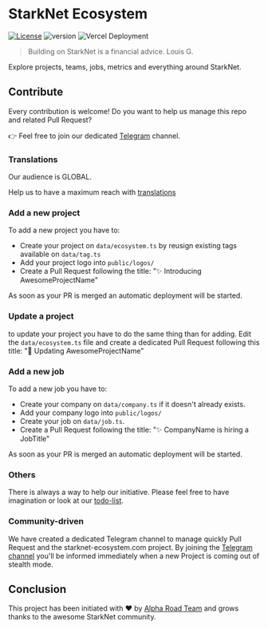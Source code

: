 # StarkNet Ecosystem
[![License](https://img.shields.io/badge/License-Apache_2.0-blue.svg)](https://opensource.org/licenses/Apache-2.0) ![version](https://img.shields.io/badge/version-1.0.0-blue) ![Vercel Deployment](https://img.shields.io/github/deployments/419Labs/starknet-ecosystem.com/production?label=vercel)

> Building on StarkNet is a financial advice.
> Louis G.

Explore projects, teams, jobs, metrics and everything around StarkNet.

## Contribute

Every contribution is welcome! Do you want to help us manage this repo and related Pull Request?

👉 Feel free to join our dedicated [Telegram](https://t.me/starknet_ecosystem) channel.

### Translations

Our audience is GLOBAL.

Help us to have a maximum reach with [translations](https://github.com/419Labs/starknet-ecosystem.com/tree/main/src/assets/locales)

### Add a new project

To add a new project you have to:

- Create your project on `data/ecosystem.ts` by reusign existing tags available on `data/tag.ts`
- Add your project logo into `public/logos/`
- Create a Pull Request following the title: "✨ Introducing AwesomeProjectName"

As soon as your PR is merged an automatic deployment will be started.

### Update a project

to update your project you have to do the same thing than for adding. Edit the `data/ecosystem.ts` file and
create a dedicated Pull Request following this title: "🎨 Updating AwesomeProjectName"

### Add a new job

To add a new job you have to:

- Create your company on `data/company.ts` if it doesn't already exists.
- Add your company logo into `public/logos/`
- Create your job on `data/job.ts`. 
- Create a Pull Request following the title: "✨ CompanyName is hiring a JobTitle"

As soon as your PR is merged an automatic deployment will be started.

### Others

There is always a way to help our initiative. Please feel free to have imagination or look at our [todo-list](https://github.com/419Labs/starknet-ecosystem.com/blob/main/TODO.md).

### Community-driven

We have created a dedicated Telegram channel to manage quickly Pull Request and the starknet-ecosystem.com project.
By joining the [Telegram channel](https://t.me/starknet_ecosystem) you'll be informed immediately when a new Project is coming out of stealth mode.

## Conclusion

This project has been initiated with ❤️ by [Alpha Road Team](https://twitter.com/alpharoad_fi) and grows thanks to the awesome StarkNet community.
